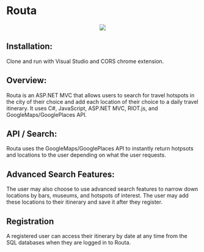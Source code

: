 # Routa

<p align="center"> <img src="https://github.com/RobMisener/Travel-API-Website/raw/master/ImagesForReadme/ab5207631a0ec92ee23a6dfaf4c3f5cf.gif" /> </p>

## Installation:
Clone and run with Visual Studio and CORS chrome extension.

## Overview: 
Routa is an ASP.NET MVC that allows users to search for travel hotspots in the city of their choice and add each location of their choice to a daily travel itinerary. It uses C#, JavaScript, ASP.NET MVC, RIOT.js, and GoogleMaps/GooglePlaces API.

## API / Search:
Routa uses the GoogleMaps/GooglePlaces API to instantly return hotpsots and locations to the user depending on what the user requests. 

## Advanced Search Features:
The user may also choose to use advanced search features to narrow down locations by bars, museums, and hotspots of interest. The user may add these locations to their itinerary and save it after they register. 

## Registration
A registered user can access their itinerary by date at any time from the SQL databases when they are logged in to Routa. 







